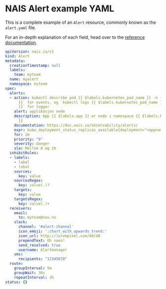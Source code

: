 # NAIS Alert example YAML

<!--
  This documentation was automatically generated by the liberator pipeline.
  See https://github.com/nais/liberator/actions for details.

  DO NOT MAKE MANUAL CHANGES TO THIS FILE, THEY WILL BE OVERWRITTEN!
-->

This is a complete example of an `Alert` resource, commonly known as the `alert.yaml` file.

For an in-depth explanation of each field, head over to the [reference documentation](reference.md).

``` yaml
apiVersion: nais.io/v1
kind: Alert
metadata:
  creationTimestamp: null
  labels:
    team: myteam
  name: myalert
  namespace: myteam
spec:
  alerts:
  - action: kubectl describe pod {{ $labels.kubernetes_pod_name }} -n {{ $labels.kubernetes_namespace
      }}` for events, og `kubectl logs {{ $labels.kubernetes_pod_name }} -n {{ $labels.kubernetes_namespace
      }}` for logger
    alert: applikasjon nede
    description: App {{ $labels.app }} er nede i namespace {{ $labels.kubernetes_namespace
      }}
    documentation: https://doc.nais.io/observability/alerts/
    expr: kube_deployment_status_replicas_available{deployment="<appname>"} > 0
    for: 2m
    priority: "0"
    severity: danger
    sla: Mellom 8 og 16
  inhibitRules:
  - labels:
    - label
    - lebal
    sources:
      key: value
    sourcesRegex:
      key: value(.)?
    targets:
      key: value
    targetsRegex:
      key: value(.)+
  receivers:
    email:
      to: myteam@nav.no
    slack:
      channel: '#alert-channel'
      icon_emoji: ':chart_with_upwards_trend:'
      icon_url: http://lorempixel.com/48/48
      prependText: Oh noes!
      send_resolved: true
      username: Alertmanager
    sms:
      recipients: "12345678"
  route:
    groupInterval: 5m
    groupWait: 30s
    repeatInterval: 3h
status: {}
```
